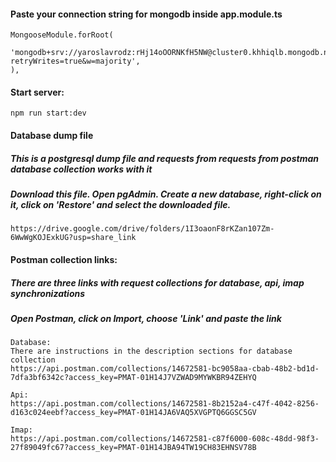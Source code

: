 #### Paste your connection string for mongodb inside app.module.ts

    MongooseModule.forRoot(
      'mongodb+srv://yaroslavrodz:rHj14oOORNKfH5NW@cluster0.khhiqlb.mongodb.net/?retryWrites=true&w=majority',
    ),

#### Start server:

    npm run start:dev


#### Database dump file
##### This is a postgresql dump file and requests from requests from postman database collection works with it
##### Download this file. Open pgAdmin. Create a new database, right-click on it, click on 'Restore' and select the downloaded file.

    https://drive.google.com/drive/folders/1I3oaonF8rKZan107Zm-6WwWgKOJExkUG?usp=share_link

#### Postman collection links:
##### There are three links with request collections for database, api, imap synchronizations 
##### Open Postman, click on Import, choose 'Link' and paste the link

    Database:
    There are instructions in the description sections for database collection
    https://api.postman.com/collections/14672581-bc9058aa-cbab-48b2-bd1d-7dfa3bf6342c?access_key=PMAT-01H14J7VZWAD9MYWKBR94ZEHYQ

    Api:
    https://api.postman.com/collections/14672581-8b2152a4-c47f-4042-8256-d163c024eebf?access_key=PMAT-01H14JA6VAQ5XVGPTQ6GGSC5GV

    Imap:
    https://api.postman.com/collections/14672581-c87f6000-608c-48dd-98f3-27f89049fc67?access_key=PMAT-01H14JBA94TW19CH83EHNSV78B

